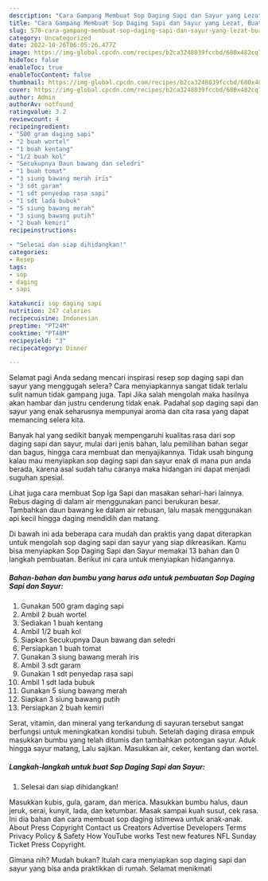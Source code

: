 ```yaml
---
description: "Cara Gampang Membuat Sop Daging Sapi dan Sayur yang Lezat, Buat Buka Puasa Lezat"
title: "Cara Gampang Membuat Sop Daging Sapi dan Sayur yang Lezat, Buat Buka Puasa Lezat"
slug: 570-cara-gampang-membuat-sop-daging-sapi-dan-sayur-yang-lezat-buat-buka-puasa-lezat
category: Uncategorized
date: 2022-10-26T06:05:26.477Z
image: https://img-global.cpcdn.com/recipes/b2ca3248039fccbd/680x482cq70/sop-daging-sapi-dan-sayur-foto-resep-utama.jpg
hideToc: false
enableToc: true
enableTocContent: false
thumbnail: https://img-global.cpcdn.com/recipes/b2ca3248039fccbd/680x482cq70/sop-daging-sapi-dan-sayur-foto-resep-utama.jpg
cover: https://img-global.cpcdn.com/recipes/b2ca3248039fccbd/680x482cq70/sop-daging-sapi-dan-sayur-foto-resep-utama.jpg
author: Admin
authorAv: notfound
ratingvalue: 3.2
reviewcount: 4
recipeingredient:
- "500 gram daging sapi"
- "2 buah wortel"
- "1 buah kentang"
- "1/2 buah kol"
- "Secukupnya Daun bawang dan seledri"
- "1 buah tomat"
- "3 siung bawang merah iris"
- "3 sdt garam"
- "1 sdt penyedap rasa sapi"
- "1 sdt lada bubuk"
- "5 siung bawang merah"
- "3 siung bawang putih"
- "2 buah kemiri"
recipeinstructions:

- "Selesai dan siap dihidangkan!"
categories:
- Resep
tags:
- sop
- daging
- sapi

katakunci: sop daging sapi 
nutrition: 247 calories
recipecuisine: Indonesian
preptime: "PT24M"
cooktime: "PT48M"
recipeyield: "3"
recipecategory: Dinner

---
```



Selamat pagi Anda sedang mencari inspirasi resep sop daging sapi dan sayur yang menggugah selera? Cara menyiapkannya sangat tidak terlalu sulit namun tidak gampang juga. Tapi Jika salah mengolah maka hasilnya akan hambar dan justru cenderung tidak enak. Padahal sop daging sapi dan sayur yang enak seharusnya mempunyai aroma dan cita rasa yang dapat memancing selera kita.


Banyak hal yang sedikit banyak mempengaruhi kualitas rasa dari sop daging sapi dan sayur, mulai dari jenis bahan, lalu pemilihan bahan segar dan bagus, hingga cara membuat dan menyajikannya. Tidak usah bingung kalau mau menyiapkan sop daging sapi dan sayur enak di mana pun anda berada, karena asal sudah tahu caranya maka hidangan ini dapat menjadi suguhan spesial.

Lihat juga cara membuat Sop Iga Sapi dan masakan sehari-hari lainnya. Rebus daging di dalam air menggunakan panci berukuran besar. Tambahkan daun bawang ke dalam air rebusan, lalu masak menggunakan api kecil hingga daging mendidih dan matang.


Di bawah ini ada beberapa cara mudah dan praktis yang dapat diterapkan untuk mengolah sop daging sapi dan sayur yang siap dikreasikan. Kamu bisa menyiapkan Sop Daging Sapi dan Sayur memakai 13 bahan dan 0 langkah pembuatan. Berikut ini cara untuk menyiapkan hidangannya.

<!--inarticleads1-->

##### Bahan-bahan dan bumbu yang harus ada untuk pembuatan Sop Daging Sapi dan Sayur:

1. Gunakan 500 gram daging sapi
1. Ambil 2 buah wortel
1. Sediakan 1 buah kentang
1. Ambil 1/2 buah kol
1. Siapkan Secukupnya Daun bawang dan seledri
1. Persiapkan 1 buah tomat
1. Gunakan 3 siung bawang merah iris
1. Ambil 3 sdt garam
1. Gunakan 1 sdt penyedap rasa sapi
1. Ambil 1 sdt lada bubuk
1. Gunakan 5 siung bawang merah
1. Siapkan 3 siung bawang putih
1. Persiapkan 2 buah kemiri


Serat, vitamin, dan mineral yang terkandung di sayuran tersebut sangat berfungsi untuk meningkatkan kondisi tubuh. Setelah daging dirasa empuk masukkan bumbu yang telah ditumis dan tambahkan potongan sayur. Aduk hingga sayur matang, Lalu sajikan. Masukkan air, ceker, kentang dan wortel. 

<!--inarticleads2-->

##### Langkah-langkah untuk buat Sop Daging Sapi dan Sayur:


1. Selesai dan siap dihidangkan!

Masukkan kubis, gula, garam, dan merica. Masukkan bumbu halus, daun jeruk, serai, kunyit, lada, dan ketumbar. Masak sampai kuah susut, cek rasa. Ini dia bahan dan cara membuat sop daging istimewa untuk anak-anak. About Press Copyright Contact us Creators Advertise Developers Terms Privacy Policy &amp; Safety How YouTube works Test new features NFL Sunday Ticket Press Copyright. 

Gimana nih? Mudah bukan? Itulah cara menyiapkan sop daging sapi dan sayur yang bisa anda praktikkan di rumah. Selamat menikmati
